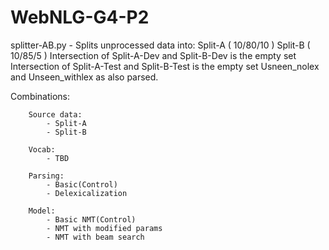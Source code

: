 # WebNLG-G4-P2

splitter-AB.py - Splits unprocessed data into:
  Split-A ( 10/80/10 )
  Split-B ( 10/85/5 )
  Intersection of Split-A-Dev and Split-B-Dev is the empty set
  Intersection of Split-A-Test and Split-B-Test is the empty set
  Usneen_nolex and Unseen_withlex as also parsed.

Combinations:

		Source data:
			- Split-A
			- Split-B

		Vocab:
			- TBD

		Parsing:
			- Basic(Control)
			- Delexicalization

		Model:
			- Basic NMT(Control)
			- NMT with modified params
			- NMT with beam search






